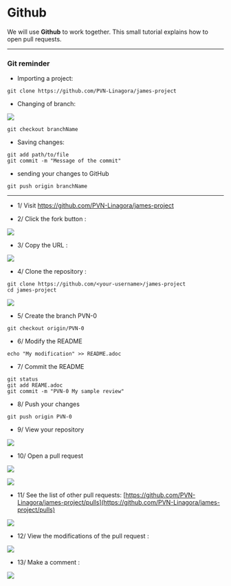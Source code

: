 # Github

We will use **Github** to work together. This small tutorial explains how to open pull requests.

------------------------------------------

### Git reminder

 - Importing a project:
 
```
git clone https://github.com/PVN-Linagora/james-project
```

 - Changing of branch:
 
 ![](branch.png)
 
 ```
 git checkout branchName
 ```

 - Saving changes:
 
```
git add path/to/file
git commit -m "Message of the commit"
```
 
  - sending your changes to GitHub

```
git push origin branchName
```

------------------------------------------

 - 1/ Visit https://github.com/PVN-Linagora/james-project
 
 - 2/ Click the fork button : 
 
![](img/1.png)
 
  - 3/ Copy the URL :

![](img/2.png)

  - 4/ Clone the repository : 
  
 ```
 git clone https://github.com/<your-username>/james-project
 cd james-project
 ```
 
![](img/3.png)

 - 5/ Create the branch PVN-0
 
 ```
 git checkout origin/PVN-0
 ```
 
 - 6/ Modify the README

```
echo "My modification" >> README.adoc
```

 - 7/ Commit the README

```
git status
git add REAME.adoc
git commit -m "PVN-0 My sample review"
```

 - 8/ Push your changes

```
git push origin PVN-0
```

 - 9/ View your repository

![](img/4.png)

 - 10/ Open a pull request

![](img/5.png)

![](img/6.png)

 - 11/ See the list of other pull requests: [https://github.com/PVN-Linagora/james-project/pulls](https://github.com/PVN-Linagora/james-project/pulls)

![](img/7.png)

 - 12/ View the modifications of the pull request :
 
![](img/8.png)

 - 13/ Make a comment :

![](img/9.png)
